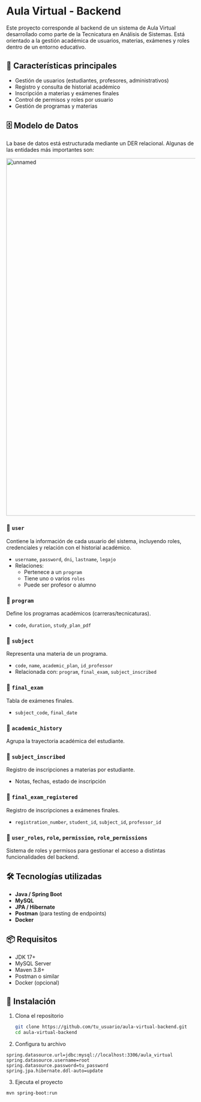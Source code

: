 # Aula Virtual - Backend

Este proyecto corresponde al backend de un sistema de Aula Virtual desarrollado como parte de la Tecnicatura en Análisis de Sistemas. Está orientado a la gestión académica de usuarios, materias, exámenes y roles dentro de un entorno educativo.

## 🧩 Características principales

- Gestión de usuarios (estudiantes, profesores, administrativos)
- Registro y consulta de historial académico
- Inscripción a materias y exámenes finales
- Control de permisos y roles por usuario
- Gestión de programas y materias

## 🗄️ Modelo de Datos

La base de datos está estructurada mediante un DER relacional. Algunas de las entidades más importantes son:

<img width="951" height="950" alt="unnamed" src="https://github.com/user-attachments/assets/8c4ce9a7-6feb-4970-b9e2-c8c2df168fa9" />

### 📘 `user`
Contiene la información de cada usuario del sistema, incluyendo roles, credenciales y relación con el historial académico.

- `username`, `password`, `dni`, `lastname`, `legajo`
- Relaciones:
  - Pertenece a un `program`
  - Tiene uno o varios `roles`
  - Puede ser profesor o alumno

### 📘 `program`
Define los programas académicos (carreras/tecnicaturas).

- `code`, `duration`, `study_plan_pdf`

### 📘 `subject`
Representa una materia de un programa.

- `code`, `name`, `academic_plan`, `id_professor`
- Relacionada con: `program`, `final_exam`, `subject_inscribed`

### 📘 `final_exam`
Tabla de exámenes finales.

- `subject_code`, `final_date`

### 📘 `academic_history`
Agrupa la trayectoria académica del estudiante.

### 📘 `subject_inscribed`
Registro de inscripciones a materias por estudiante.

- Notas, fechas, estado de inscripción

### 📘 `final_exam_registered`
Registro de inscripciones a exámenes finales.

- `registration_number`, `student_id`, `subject_id`, `professor_id`

### 🔐 `user_roles`, `role`, `permission`, `role_permissions`
Sistema de roles y permisos para gestionar el acceso a distintas funcionalidades del backend.

## 🛠️ Tecnologías utilizadas

- **Java / Spring Boot**
- **MySQL**
- **JPA / Hibernate**
- **Postman** (para testing de endpoints)
- **Docker** 

## 📦 Requisitos

- JDK 17+
- MySQL Server
- Maven 3.8+
- Postman o similar
- Docker (opcional)

## 🚀 Instalación

1. Clona el repositorio
   ```bash
   git clone https://github.com/tu_usuario/aula-virtual-backend.git
   cd aula-virtual-backend
   ```
2. Configura tu archivo 
  ```application.properties
  spring.datasource.url=jdbc:mysql://localhost:3306/aula_virtual
  spring.datasource.username=root
  spring.datasource.password=tu_password
  spring.jpa.hibernate.ddl-auto=update
  ```
3. Ejecuta el proyecto
  ```bash
  mvn spring-boot:run

